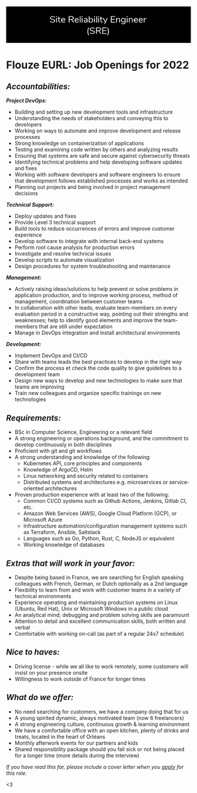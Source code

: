![Join Us](/assets/opportunities.png)

# Flouze EURL: Job Openings for 2022

## ***Accountabilities:***

***Project DevOps:***
- Building and setting up new development tools and infrastructure
- Understanding the needs of stakeholders and conveying this to developers
- Working on ways to automate and improve development and release processes
- Strong knowledge on containerization of applications
- Testing and examining code written by others and analyzing results
- Ensuring that systems are safe and secure against cybersecurity threats
- Identifying technical problems and help developing software updates and fixes
- Working with software developers and software engineers to ensure that development follows established processes and works as intended
- Planning out projects and being involved in project management decisions

***Technical Support:***
- Deploy updates and fixes
- Provide Level 3 technical support
- Build tools to reduce occurrences of errors and improve customer experience
- Develop software to integrate with internal back-end systems
- Perform root cause analysis for production errors 
- Investigate and resolve technical issues
- Develop scripts to automate visualization
- Design procedures for system troubleshooting and maintenance

***Management:***
- Actively raising ideas/solutions to help prevent or solve problems in application production, and to improve working process, method of management, coordination between customer teams
- In collaboration with other leads, evaluate team-members on every evaluation period in a constructive way, pointing out their strengths and weaknesses; help to identify good elements and improve the team-members that are still under expectation
- Manage in DevOps integration and install architectural environments

***Development:***
- Implement DevOps and CI/CD
- Share with teams leads the best practices to develop in the right way
- Confirm the process et check the code quality to give guidelines to a development team
- Design new ways to develop and new technologies to make sure that teams are improving
- Train new colleagues and organize specific trainings on new technologies

## ***Requirements:***

- BSc in Computer Science, Engineering or a relevant field
- A strong engineering or operations background, and the commitment to develop continuously in both disciplines
- Proficient with git and git workflows
- A strong understanding and knowledge of the following: 
    * Kubernetes API, core principles and components
    * Knowledge of ArgoCD, Helm
    * Linux networking and security related to containers
    * Distributed systems and architectures e.g. microservices or service-oriented architectures
- Proven production experience with at least two of the following:
    * Common CI/CD systems such as Github Actions, Jenkins, Gitlab CI, etc.
    * Amazon Web Services (AWS), Google Cloud Platform (GCP), or Microsoft Azure
    * Infrastructure automation/configuration management systems such as Terraform, Ansible, Saltstack
    * Languages such as Go, Python, Rust, C, NodeJS or equivalent
    * Working knowledge of databases

## ***Extras that will work in your favor:***

- Despite being based in France, we are searching for English speaking colleagues with French, German, or Dutch optionally as a 2nd language
- Flexibility to learn from and work with customer teams in a variety of technical environments 
- Experience operating and maintaining production systems on Linux (Ubuntu, Red Hat), Unix or Microsoft Windows in a public cloud
- An analytical mind; debugging and problem solving skills are paramount
- Attention to detail and excellent communication skills, both written and verbal
- Comfortable with working on-call (as part of a regular 24x7 schedule)

## ***Nice to haves:***
- Driving license - while we all like to work remotely, some customers will insist on your presence onsite
- Willingness to work outside of France for longer times

## ***What do we offer:***
- No need searching for customers, we have a company doing that for us
- A young spirited dynamic, always motivated team (now 6 freelancers)
- A strong engineering culture, continuous growth & learning environment
- We have a comfortable office with an open kitchen, plenty of drinks and treats, located in the heart of Orléans
- Monthly afterwork events for our partners and kids
- Shared responsibility package should you fall sick or not being placed for a longer time (more details during the interview)

*If you have read this far, please include a cover letter when you [apply](mailto:flouze-eurl@proton.me) for this role.*

<3
